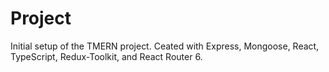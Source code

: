 # Project

Initial setup of the TMERN project.  Ceated with Express, Mongoose, React, TypeScript, Redux-Toolkit, and React Router 6.




